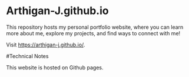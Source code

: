 # Arthigan-J.github.io

This repository hosts my personal portfolio website, where you can learn more about me, explore my projects, and find ways to connect with me!

Visit https://arthigan-j.github.io/.

#Technical Notes

This website is hosted on Github pages.
